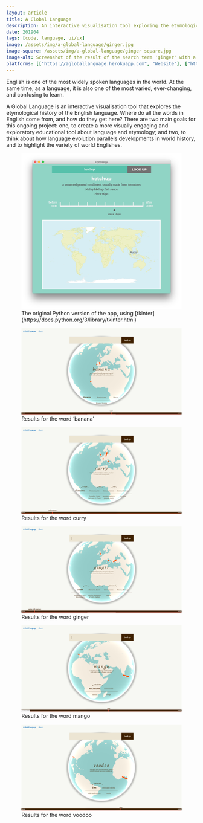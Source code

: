 ```yaml
---
layout: article
title: A Global Language
description: An interactive visualisation tool exploring the etymological history of the English language.
date: 201904
tags: [code, language, ui/ux]
image: /assets/img/a-global-language/ginger.jpg
image-square: /assets/img/a-global-language/ginger square.jpg
image-alt: Screenshot of the result of the search term 'ginger' with a globe visualising the geographical origins of the word and a timeline visualising the historical origin of the word.
platforms: [["https://agloballanguage.herokuapp.com", "Website"], ["https://github.com/whykatherine/agloballanguage", "GitHub"]]
---
```


English is one of the most widely spoken languages in the world. At the same time, as a language, it is also one of the most varied, ever-changing, and confusing to learn.

A Global Language is an interactive visualisation tool that explores the etymological history of the English language. Where do all the words in English come from, and how do they get here? There are two main goals for this ongoing project: one, to create a more visually engaging and exploratory educational tool about language and etymology; and two, to think about how language evolution parallels developments in world history, and to highlight the variety of world Englishes.

<figure role="group">
    <img src="/assets/img/a-global-language/python.jpg" alt="An application window with a teal background and a simple timeline and map" loading="lazy">
    <figcaption>The original Python version of the app, using [tkinter](https://docs.python.org/3/library/tkinter.html)</figcaption>
</figure>

<figure role="group">
    <img src="/assets/img/a-global-language/banana.jpg" alt="Visualisation on a globe and a timeline for the word 'banana'" loading="lazy">
    <figcaption>Results for the word ‘banana’</figcaption>
</figure>

<figure role="group">
    <img src="/assets/img/a-global-language/curry.jpg" alt="Visualisation on a globe and a timeline for the word 'curry'" loading="lazy">
    <figcaption>Results for the word curry</figcaption>
</figure>

<figure role="group">
    <img src="/assets/img/a-global-language/ginger.jpg" alt="Visualisation on a globe and a timeline for the word 'ginger'" loading="lazy">
    <figcaption>Results for the word ginger</figcaption>
</figure>

<figure role="group">
    <img src="/assets/img/a-global-language/mango.jpg" alt="Visualisation on a globe and a timeline for the word 'mango'" loading="lazy">
    <figcaption>Results for the word mango</figcaption>
</figure>

<figure role="group">
    <img src="/assets/img/a-global-language/voodoo.jpg" alt="Visualisation on a globe and a timeline for the word 'voodoo'" loading="lazy">
    <figcaption>Results for the word voodoo</figcaption>
</figure>